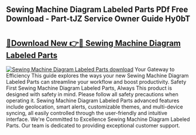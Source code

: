 ## Sewing Machine Diagram Labeled Parts PDf Free Download - Part-tJZ Service Owner Guide Hy0bT

# <h2><a href="http://dfrtpx.blite.top/?on=Sewing+Machine+Diagram+Labeled+Parts">🔗Download New 👉🔴 Sewing Machine Diagram Labeled Parts</a></h2>

[![Sewing Machine Diagram Labeled Parts download](https://i.imgur.com/lujVjoI.png)](http://dfrtpx.blite.top/?on=Sewing+Machine+Diagram+Labeled+Parts)
Your Gateway to Efficiency This guide explores the ways your new Sewing Machine Diagram Labeled Parts can streamline your workflow and boost productivity. Safety First Sewing Machine Diagram Labeled Parts, Always This product is designed with safety in mind. Please follow all safety precautions when operating it. Sewing Machine Diagram Labeled Parts advanced features include geolocation, smart alerts, customizable themes, and multi-device syncing, all easily controlled through the user-friendly and intuitive interface. We're Committed to Excellence Sewing Machine Diagram Labeled Parts. Our team is dedicated to providing exceptional customer support.
